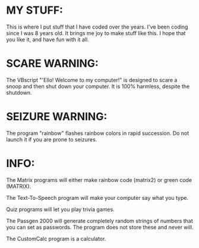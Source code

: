 # MY STUFF:
This is where I put stuff that I have coded over the years. I've been coding
since I was 8 years old. It brings me joy to make stuff like this. I hope
that you like it, and have fun with it all.

# SCARE WARNING:
The VBscript "'Ello! Welcome to my computer!" is designed to scare a snoop and then 
shut down your computer. It is 100% harmless, despite the shutdown.

# SEIZURE WARNING:
The program "rainbow" flashes rainbow colors in rapid succession.
Do not launch it if you are prone to seizures.

# INFO:

The Matrix programs will either make rainbow code (matrix2) or green code (MATRIX).

The Text-To-Speech program will make your computer say what you type.

Quiz programs will let you play trivia games.

The Passgen 2000 will generate completely random strings of numbers that you can
set as passwords. The program does not store these and never will.

The CustomCalc program is a calculator.
